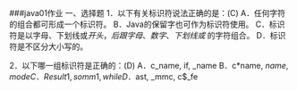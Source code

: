 ###java01作业
 一、选择题
1．以下有关标识符说法正确的是：(C)
A．任何字符的组合都可形成一个标识符。
B．Java的保留字也可作为标识符使用。
C．标识符是以字母、下划线或$开头，后跟字母、数字、下划线或$ 的字符组合。
D．标识符是不区分大小写的。

2．以下哪一组标识符是正确的：(D)
A．c_name,  if,  _name
B．c*name,  $name,  mode
C．Result1,  somm1,  while
D．$ast,  _mmc,  c$_fe